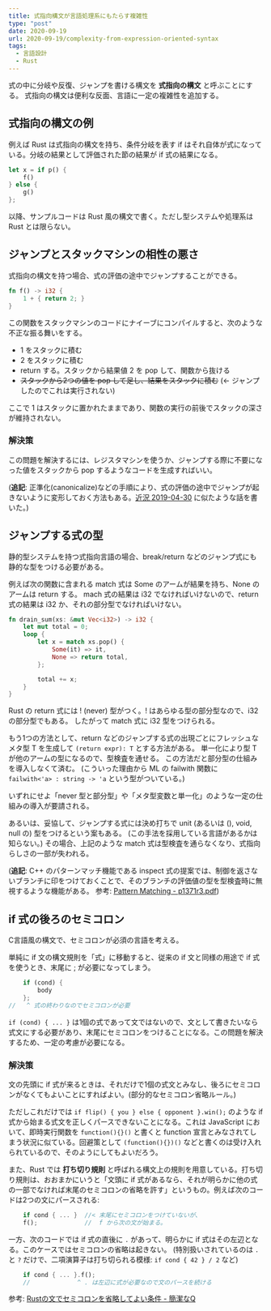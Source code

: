 ```yaml
---
title: 式指向構文が言語処理系にもたらす複雑性
type: "post"
date: 2020-09-19
url: 2020-09-19/complexity-from-expression-oriented-syntax
tags:
  - 言語設計
  - Rust
---
```


式の中に分岐や反復、ジャンプを書ける構文を **式指向の構文** と呼ぶことにする。
式指向の構文は便利な反面、言語に一定の複雑性を追加する。

<!--more-->

## 式指向の構文の例

例えば Rust は式指向の構文を持ち、条件分岐を表す if はそれ自体が式になっている。分岐の結果として評価された節の結果が if 式の結果になる。

```rust
let x = if p() {
    f()
} else {
    g()
};
```

以降、サンプルコードは Rust 風の構文で書く。ただし型システムや処理系は Rust とは限らない。

## ジャンプとスタックマシンの相性の悪さ

式指向の構文を持つ場合、式の評価の途中でジャンプすることができる。

```rust
fn f() -> i32 {
    1 + { return 2; }
}
```

この関数をスタックマシンのコードにナイーブにコンパイルすると、次のような不正な振る舞いをする。

- 1 をスタックに積む
- 2 をスタックに積む
- return する。スタックから結果値 2 を pop して、関数から抜ける
- ~~スタックから2つの値を pop して足し、結果をスタックに積む~~ (← ジャンプしたのでこれは実行されない)

ここで 1 はスタックに置かれたままであり、関数の実行の前後でスタックの深さが維持されない。

### 解決策

この問題を解決するには、レジスタマシンを使うか、ジャンプする際に不要になった値をスタックから pop するようなコードを生成すればいい。

(**追記**: 正準化(canonicalize)などの手順により、式の評価の途中でジャンプが起きないように変形しておく方法もある。[近況 2019-04-30](/blog/2019-04-30/diary/) に似たような話を書いた。)

## ジャンプする式の型

静的型システムを持つ式指向言語の場合、break/return などのジャンプ式にも静的な型をつける必要がある。

例えば次の関数に含まれる match 式は Some のアームが結果を持ち、None のアームは return する。
mach 式の結果は i32 でなければいけないので、return 式の結果は i32 か、それの部分型でなければいけない。

```rust
fn drain_sum(xs: &mut Vec<i32>) -> i32 {
    let mut total = 0;
    loop {
        let x = match xs.pop() {
            Some(it) => it,
            None => return total,
        };

        total += x;
    }
}
```

Rust の return 式には ! (never) 型がつく。! はあらゆる型の部分型なので、i32 の部分型でもある。
したがって match 式に i32 型をつけられる。

もう1つの方法として、return などのジャンプする式の出現ごとにフレッシュなメタ型 T を生成して `(return expr): T` とする方法がある。
単一化により型 T が他のアームの型になるので、型検査を通せる。
この方法だと部分型の仕組みを導入しなくて済む。
(こういった理由から ML の failwith 関数に `failwith<'a> : string -> 'a` という型がついている。)

いずれにせよ「never 型と部分型」や「メタ型変数と単一化」のような一定の仕組みの導入が要請される。

あるいは、妥協して、ジャンプする式には決め打ちで unit (あるいは (), void, null の) 型をつけるという案もある。
(この手法を採用している言語があるかは知らない。)
その場合、上記のような match 式は型検査を通らなくなり、式指向らしさの一部が失われる。

(**追記**: C++ のパターンマッチ機能である inspect 式の提案では、制御を返さないブランチに印をつけておくことで、そのブランチの評価値の型を型検査時に無視するような機能がある。
参考: [Pattern Matching - p1371r3.pdf](http://www.open-std.org/jtc1/sc22/wg21/docs/papers/2020/p1371r3.pdf))

## if 式の後ろのセミコロン

C言語風の構文で、セミコロンが必須の言語を考える。

単純に if 文の構文規則を「式」に移動すると、従来の if 文と同様の用途で if 式を使うとき、末尾に ; が必要になってしまう。

```rust
    if (cond) {
        body
    };
//   ^ 式の終わりなのでセミコロンが必要
```

`if (cond) { ... }` は1個の式であって文ではないので、文として書きたいなら式文にする必要があり、末尾にセミコロンをつけることになる。この問題を解決するため、一定の考慮が必要になる。

### 解決策

文の先頭に if 式が来るときは、それだけで1個の式文とみなし、後ろにセミコロンがなくてもよいことにすればよい。(部分的なセミコロン省略ルール。)

ただしこれだけでは `if flip() { you } else { opponent }.win();` のような if 式から始まる式文を正しくパースできないことになる。これは JavaScript において、即時実行関数を `function(){}()` と書くと function 宣言とみなされてしまう状況に似ている。回避策として `(function(){})()` などと書くのは受け入れられているので、そのようにしてもよいだろう。

また、Rust では **打ち切り規則** と呼ばれる構文上の規則を用意している。打ち切り規則は、おおまかにいうと「文頭に if 式があるなら、それが明らかに他の式の一部でなければ末尾のセミコロンの省略を許す」というもの。例えば次のコードは2つの文にパースされる:

```rust
    if cond { ... }  //< 末尾にセミコロンをつけていないが、
    f();             //  f から次の文が始まる。
```

一方、次のコードでは if 式の直後に `.` があって、明らかに if 式はその左辺となる。このケースではセミコロンの省略は起きない。
(特別扱いされているのは `.` と `?` だけで、二項演算子は打ち切られる模様: `if cond { 42 } / 2` など)

```rust
    if cond { ... }.f();
    //             ^ . は左辺に式が必要なので文のパースを続ける
```

参考: [Rustの文でセミコロンを省略してよい条件 - 簡潔なQ](https://qnighy.hatenablog.com/entry/2017/04/22/070000)
